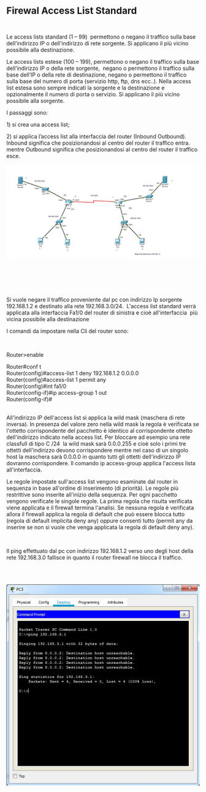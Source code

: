 <!DOCTYPE html PUBLIC "-//W3C//DTD HTML 4.01//EN" "http://www.w3.org/TR/html4/strict.dtd">
<html><head>
  
  <meta content="text/html; charset=ISO-8859-1" http-equiv="content-type">

</head><body>
<p class="MsoNormal"><br>
</p>

<p style="font-weight: bold;" class="MsoNormal"><big><big><big>Firewal
Access List Standard<br>
</big></big></big></p>

<br>

<p class="MsoNormal">Le access lists standard (1 &#8211; 99)&nbsp; permettono
o negano il traffico
sulla base dell&#8217;indirizzo IP o dell'indirizzo di rete sorgente. Si
applicano il più vicino possibile
alla destinazione.<o:p></o:p></p>

<p class="MsoNormal"><o:p></o:p>Le access lists estese (100 &#8211; 199),
permettono o negano il traffico sulla base dell&#8217;indirizzo IP o
della rete sorgente, <span style="">&nbsp;</span>negano o permettono
il
traffico sulla base dell&#8217;IP o della rete di destinazione, <span style=""></span>negano o permettono il traffico sulla base del
numero di porta (servizio http, ftp, dns ecc..). Nella access list
estesa sono
sempre indicati la sorgente e la destinazione e opzionalmente il numero
di
porta o servizio. Si applicano il più vicino
possibile alla sorgente.</p>

<p class="MsoNormal">I passaggi sono:<o:p></o:p></p>

<p class="MsoNormal">1) si crea una access list; <o:p></o:p></p>

<p class="MsoNormal">2) si applica l&#8217;access list alla interfaccia del
router
(Inbound Outbound). Inbound significa che posizionandosi al centro del
router
il traffico entra. mentre Outbound significa che posizionandosi al
centro del
router il traffico esce.  <o:p></o:p></p>

<img src="./Scenario.jpg" alt=""><br>

<br>

<br>

<br>

<br>

Si vuole negare il traffico proveniente dal pc con indirizzo Ip
sorgente 192.168.1.2 e destinato alla rete 192.168.3.0/24.&nbsp;
L'access list standard verrà applicata alla interfaccia Fa1/0 del
router di sinistra e cioè all'interfaccia&nbsp; più vicina possibile
alla destinazione<br>

I comandi da impostare nella Cli del router sono:<br>

<br>

Router&gt;enable
<p style="margin: 0px; text-indent: 0px;">Router#conf t</p>

<p style="margin: 0px; text-indent: 0px;">Router(config)#access-list 1
deny 192.168.1.2 0.0.0.0</p>

<p style="margin: 0px; text-indent: 0px;">Router(config)#access-list 1
permit any</p>

<p style="margin: 0px; text-indent: 0px;">Router(config)#int fa1/0
</p>

<p style="margin: 0px; text-indent: 0px;">Router(config-if)#ip
access-group 1 out</p>

<p style="margin: 0px; text-indent: 0px;">Router(config-if)# <br>
</p>

<br>

All'indirizzo IP dell'access list si applica la wild mask (maschera di
rete inversa). In presenza del valore zero nella wild mask la regola è
verificata se l'ottetto corrispondente del pacchetto è identico al
corrispondente ottetto dell'indirizzo indicato nella access list. Per
bloccare ad esempio una rete classfull di tipo C /24&nbsp; la wild mask
sarà 0.0.0.255 e cioè solo i primi tre ottetti dell'indirizzo devono
corrispondere mentre nel caso di un singolo host la maschera sarà
0.0.0.0 in quanto tutti gli ottetti dell'indirizzo IP dovranno
corrispondere. Il comando ip access-group applica l'access lista
all'interfaccia.<br>

Le regole impostate sull'access list vengono esaminate dal router in
sequenza in base all'ordine di inserimento (di priorità). Le regole più
restrittive sono inserite all'inizio della sequenza. Per ogni pacchetto
vengono verificate le singole regole. La prima regola che risulta
verificata viene applicata e il firewall termina l'analisi. Se nessuna
regola è verificata allora il firewall applica la regola di default che
può essere blocca tutto (regola di default implicita deny any) oppure consenti tutto (permit any da inserire se non si vuole che venga applicata la regola di default deny any).<br>

<br>

Il ping effettuato dal pc con indirizzo 192.168.1.2 verso uno degli
host della rete 192.168.3.0 fallisce in quanto il router firewall ne
blocca il traffico.<br>

<br>

<br>

<img src="./Ping.jpg" alt=""><br>

<br>

<br>

<br>

</body></html>
